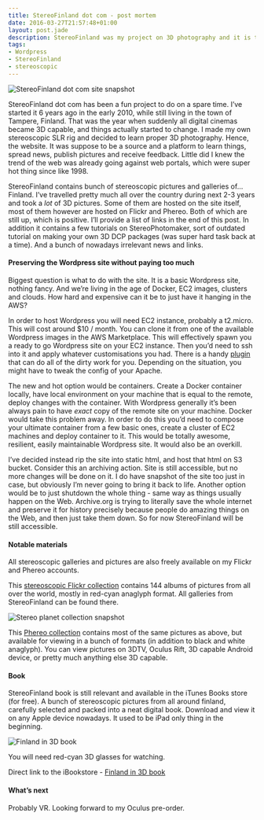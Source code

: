 ```yaml
---
title: StereoFinland dot com - post mortem
date: 2016-03-27T21:57:48+01:00
layout: post.jade
description: StereoFinland was my project on 3D photography and it is time to reflect and archive it. You will also find hints on how to preserve your Wordpress site available while not paying for it pretty much anything.
tags:
- Wordpress
- StereoFinland
- stereoscopic
---
```


<img src="https://alexsavin.me/photos/2016-03-27-stereofinland/StereoFinland.gif" class="featured" alt="StereoFinland dot com site snapshot">

StereoFinland dot com has been a fun project to do on a spare time. I’ve started it 6 years ago in the early 2010, while still living in the town of Tampere, Finland. That was the year when suddenly all digital cinemas became 3D capable, and things actually started to change. I made my own stereoscopic SLR rig and decided to learn proper 3D photography. Hence, the website. It was suppose to be a source and a platform to learn things, spread news, publish pictures and receive feedback. Little did I knew the trend of the web was already going against web portals, which were super hot thing since like 1998.

StereoFinland contains bunch of stereoscopic pictures and galleries of… Finland. I’ve travelled pretty much all over the country during next 2-3 years and took a _lot_ of 3D pictures. Some of them are hosted on the site itself, most of them however are hosted on Flickr and Phereo. Both of which are still up, which is positive. I’ll provide a list of links in the end of this post. In addition it contains a few tutorials on StereoPhotomaker, sort of outdated tutorial on making your own 3D DCP packages (was super hard task back at a time). And a bunch of nowadays irrelevant news and links.

#### Preserving the Wordpress site without paying too much

Biggest question is what to do with the site. It is a basic Wordpress site, nothing fancy. And we’re living in the age of Docker, EC2 images, clusters and clouds. How hard and expensive can it be to just have it hanging in the AWS? 

In order to host Wordpress you will need EC2 instance, probably a t2.micro. This will cost around $10 / month. You can clone it from one of the available Wordpress images in the AWS Marketplace. This will effectively spawn you a ready to go Wordpress site on your EC2 instance. Then you’d need to ssh into it and apply whatever customisations you had. There is a handy [plugin](https://wordpress.org/plugins/duplicator/) that can do all of the dirty work for you. Depending on the situation, you might have to tweak the config of your Apache.

The new and hot option would be containers. Create a Docker container locally, have local environment on your machine that is equal to the remote, deploy changes with the container. With Wordpress generally it’s been always pain to have _exact_ copy of the remote site on your machine. Docker would take this problem away. In order to do this you’d need to compose your ultimate container from a few basic ones, create a cluster of EC2 machines and deploy container to it. This would be totally awesome, resilient, easily maintainable Wordpress site. It would also be an overkill.

I’ve decided instead rip the site into static html, and host that html on S3 bucket. Consider this an archiving action. Site is still accessible, but no more changes will be done on it. I do have snapshot of the site too just in case, but obviously I’m never going to bring it back to life. Another option would be to just shutdown the whole thing - same way as things usually happen on the Web. Archive.org is trying to literally save the whole internet and preserve it for history precisely because people do amazing things on the Web, and then just take them down. So for now StereoFinland will be still accessible.

#### Notable materials

All stereoscopic galleries and pictures are also freely available on my Flickr and Phereo accounts.

This [stereoscopic Flickr collection](https://www.flickr.com/photos/karismafilms/collections/72157623974825137/) contains 144 albums of pictures from all over the world, mostly in red-cyan anaglyph format. All galleries from StereoFinland can be found there.

<img src="https://alexsavin.me/photos/2016-03-27-stereofinland/collection-stereoplanet.gif" class="featured" alt="Stereo planet collection snapshot">

This [Phereo collection](http://phereo.com/alex) contains most of the same pictures as above, but available for viewing in a bunch of formats (in addition to black and white anaglyph). You can view pictures on 3DTV, Oculus Rift, 3D capable Android device, or pretty much anything else 3D capable.

#### Book

StereoFinland book is still relevant and available in the iTunes Books store (for free). A bunch of stereoscopic pictures from all around finland, carefully selected and packed into a neat digital book. Download and view it on any Apple device nowadays. It used to be iPad only thing in the beginning.

<img src="https://alexsavin.me/photos/2016-03-27-stereofinland/stereofinland-book.jpg" class="featured" alt="Finland in 3D book">

You will need red-cyan 3D glasses for watching.

Direct link to the iBookstore - [Finland in 3D book](http://itunes.apple.com/us/book/finland-in-3d/id513730442?ls=1)

#### What’s next

Probably VR. Looking forward to my Oculus pre-order.
